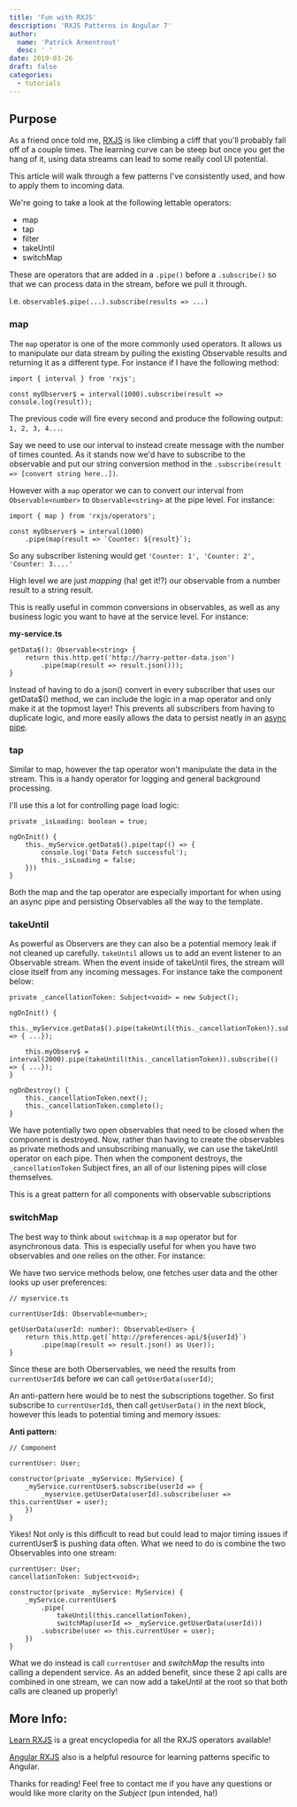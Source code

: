 ```yaml
---
title: 'Fun with RXJS'
description: 'RXJS Patterns in Angular 7'
author:
  name: 'Patrick Armentrout'
  desc: ' '
date: 2019-03-26
draft: false
categories:
  - tutorials
---
```


## Purpose

As a friend once told me, [RXJS](angular.io/guide/rx-library) is like climbing a cliff that you'll probably fall off of a couple times.  The learning curve can be steep but once you get the hang of it, using data streams can lead to some really cool UI potential.

This article will walk through a few patterns I've consistently used, and how to apply them to incoming data.

We're going to take a look at the following lettable operators:

- map
- tap
- filter
- takeUntil
- switchMap

These are operators that are added in a `.pipe()` before a `.subscribe()` so that we can process data in the stream, before we pull it through.

I.e. `observable$.pipe(...).subscribe(results => ...)`

### map

The `map` operator is one of the more commonly used operators.  It allows us to manipulate our data stream by  pulling the existing Observable results and returning it as a different type. For instance if I have the following method:

    import { interval } from 'rxjs';

    const myObserver$ = interval(1000).subscribe(result => console.log(result));

The previous code will fire every second and produce the following output: `1, 2, 3, 4...`.

Say we need to use our interval to instead create message with the number of times counted. As it stands now we'd have to subscribe to the observable and put our string conversion method in the `.subscribe(result => [convert string here..])`.

However with a `map` operator we can to convert our interval from `Observable<number>` to `Observable<string>` at the pipe level. For instance:

    import { map } from 'rxjs/operators';

    const myObserver$ = interval(1000)
        .pipe(map(result => `Counter: ${result}`);

So any subscriber listening would get `'Counter: 1', 'Counter: 2', 'Counter: 3....'`

High level we are just _mapping_ (ha! get it!?) our observable from a number result to a string result.

This is really useful in common conversions in observables, as well as any business logic you want to have at the service level. For instance:

<b>my-service.ts</b>

    getData$(): Observable<string> {
        return this.http.get('http://harry-potter-data.json')
            .pipe(map(result => result.json()));
    }

Instead of having to do a json() convert in every subscriber that uses our getData\$() method, we can include the logic in a map operator and only make it at the topmost layer! This prevents all subscribers from having to duplicate logic, and more easily allows the data to persist neatly in an [async pipe](https://angular.io/api/common/AsyncPipe).

### tap

Similar to map, however the tap operator won't manipulate the data in the stream. This is a handy operator for logging and general background processing.

I'll use this a lot for controlling page load logic:

    private _isLoading: boolean = true;

    ngOnInit() {
        this._myService.getData$().pipe(tap(() => {
            console.log('Data Fetch successful');
            this._isLoading = false;
        }))
    }

Both the map and the tap operator are especially important for when using an async pipe and persisting Observables all the way to the template.

### takeUntil

As powerful as Observers are they can also be a potential memory leak if not cleaned up carefully. `takeUntil` allows us to add an event listener to an Observable stream. When the event inside of takeUntil fires, the stream will close itself from any incoming messages. For instance take the component below:

    private _cancellationToken: Subject<void> = new Subject();

    ngOnInit() {
        this._myService.getData$().pipe(takeUntil(this._cancellationToken)).subscribe(() => { ...});

        this.myObserv$ = interval(2000).pipe(takeUntil(this._cancellationToken)).subscribe(() => { ...});
    }

    ngOnDestroy() {
        this._cancellationToken.next();
        this._cancellationToken.complete();
    }

We have potentially two open observables that need to be closed when the component is destroyed. Now, rather than having to create the observables as private methods and unsubscribing manually, we can use the takeUntil operator on each pipe. Then when the component destroys, the `_cancellationToken` Subject fires, an all of our listening pipes will close themselves.

This is a great pattern for all components with observable subscriptions

### switchMap

The best way to think about `switchmap` is a `map` operator but for asynchronous data.  This is especially useful for when you have two observables and one relies on the other.  For instance:

We have two service methods below, one fetches user data and the other looks up user preferences:

    // myservice.ts

    currentUserId$: Observable<number>;

    getUserData(userId: number): Observable<User> {
        return this.http.get(`http://preferences-api/${userId}`)
            .pipe(map(result => result.json() as User));
    }

Since these are both Oberservables, we need the results from `currentUserId$` before we can call `getUserData(userId)`;

An anti-pattern here would be to nest the subscriptions together.  So first subscribe to `currentUserId$`, then call `getUserData()` in the next block, however this leads to potential timing and memory issues:

<b>Anti pattern:</b>
    
    // Component

    currentUser: User;

    constructor(private _myService: MyService) {
        _myService.currentUser$.subscribe(userId => {
            _myservice.getUserData(userId).subscribe(user => this.currentUser = user);
        })
    }

Yikes!  Not only is this difficult to read but could lead to major timing issues if currentUser$ is pushing data often.  What we need to do is combine the two Observables into one stream:

    currentUser: User;
    cancellationToken: Subject<void>;

    constructor(private _myService: MyService) {
        _myService.currentUser$
            .pipe(
                takeUntil(this.cancellationToken),
                switchMap(userId => _myService.getUserData(userId)))
            .subscribe(user => this.currentUser = user);
        })
    }

What we do instead is call `currentUser` and _switchMap_ the results into calling a dependent service.  As an added benefit, since these 2 api calls are combined in one stream, we can now add a takeUntil at the root so that both calls are cleaned up properly!

## More Info:

[Learn RXJS](https://www.learnrxjs.io/) is a great encyclopedia for all the RXJS operators available!

[Angular RXJS](https://angular.io/guide/rx-library) also is a helpful resource for learning patterns specific to Angular.

Thanks for reading!  Feel free to contact me if you have any questions or would like more clarity on the _Subject_ (pun intended, ha!)